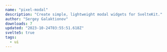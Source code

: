 ```yaml
---
name: "pixel-modal"
description: "Create simple, lightweight modal widgets for SvelteKit."
author: "Sergey Galaktionov"
downloads: 7
updated: "2023-10-24T03:55:51.618Z"
svelte5: true
tags: 
  - ui
---
```


